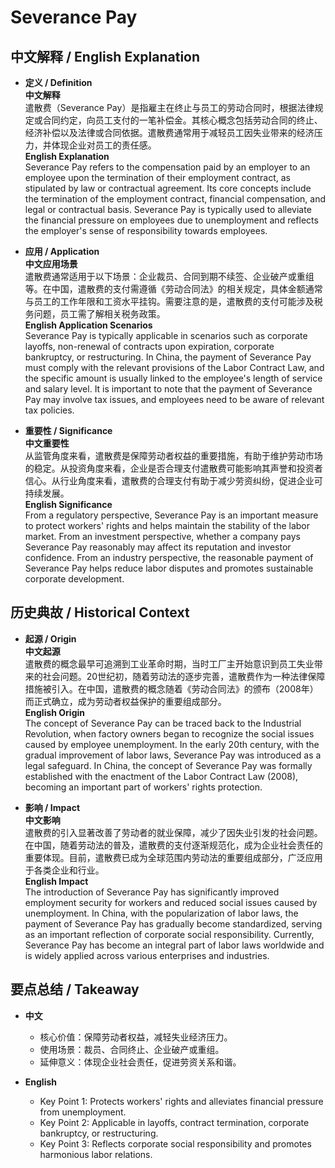 # Severance Pay

## 中文解释 / English Explanation

* **定义 / Definition**  
  **中文解释**  
  遣散费（Severance Pay）是指雇主在终止与员工的劳动合同时，根据法律规定或合同约定，向员工支付的一笔补偿金。其核心概念包括劳动合同的终止、经济补偿以及法律或合同依据。遣散费通常用于减轻员工因失业带来的经济压力，并体现企业对员工的责任感。  
  **English Explanation**  
  Severance Pay refers to the compensation paid by an employer to an employee upon the termination of their employment contract, as stipulated by law or contractual agreement. Its core concepts include the termination of the employment contract, financial compensation, and legal or contractual basis. Severance Pay is typically used to alleviate the financial pressure on employees due to unemployment and reflects the employer's sense of responsibility towards employees.

* **应用 / Application**  
  **中文应用场景**  
  遣散费通常适用于以下场景：企业裁员、合同到期不续签、企业破产或重组等。在中国，遣散费的支付需遵循《劳动合同法》的相关规定，具体金额通常与员工的工作年限和工资水平挂钩。需要注意的是，遣散费的支付可能涉及税务问题，员工需了解相关税务政策。  
  **English Application Scenarios**  
  Severance Pay is typically applicable in scenarios such as corporate layoffs, non-renewal of contracts upon expiration, corporate bankruptcy, or restructuring. In China, the payment of Severance Pay must comply with the relevant provisions of the Labor Contract Law, and the specific amount is usually linked to the employee's length of service and salary level. It is important to note that the payment of Severance Pay may involve tax issues, and employees need to be aware of relevant tax policies.

* **重要性 / Significance**  
  **中文重要性**  
  从监管角度来看，遣散费是保障劳动者权益的重要措施，有助于维护劳动市场的稳定。从投资角度来看，企业是否合理支付遣散费可能影响其声誉和投资者信心。从行业角度来看，遣散费的合理支付有助于减少劳资纠纷，促进企业可持续发展。  
  **English Significance**  
  From a regulatory perspective, Severance Pay is an important measure to protect workers' rights and helps maintain the stability of the labor market. From an investment perspective, whether a company pays Severance Pay reasonably may affect its reputation and investor confidence. From an industry perspective, the reasonable payment of Severance Pay helps reduce labor disputes and promotes sustainable corporate development.

## 历史典故 / Historical Context

* **起源 / Origin**  
  **中文起源**  
  遣散费的概念最早可追溯到工业革命时期，当时工厂主开始意识到员工失业带来的社会问题。20世纪初，随着劳动法的逐步完善，遣散费作为一种法律保障措施被引入。在中国，遣散费的概念随着《劳动合同法》的颁布（2008年）而正式确立，成为劳动者权益保护的重要组成部分。  
  **English Origin**  
  The concept of Severance Pay can be traced back to the Industrial Revolution, when factory owners began to recognize the social issues caused by employee unemployment. In the early 20th century, with the gradual improvement of labor laws, Severance Pay was introduced as a legal safeguard. In China, the concept of Severance Pay was formally established with the enactment of the Labor Contract Law (2008), becoming an important part of workers' rights protection.

* **影响 / Impact**  
  **中文影响**  
  遣散费的引入显著改善了劳动者的就业保障，减少了因失业引发的社会问题。在中国，随着劳动法的普及，遣散费的支付逐渐规范化，成为企业社会责任的重要体现。目前，遣散费已成为全球范围内劳动法的重要组成部分，广泛应用于各类企业和行业。  
  **English Impact**  
  The introduction of Severance Pay has significantly improved employment security for workers and reduced social issues caused by unemployment. In China, with the popularization of labor laws, the payment of Severance Pay has gradually become standardized, serving as an important reflection of corporate social responsibility. Currently, Severance Pay has become an integral part of labor laws worldwide and is widely applied across various enterprises and industries.

## 要点总结 / Takeaway

* **中文**  
  - 核心价值：保障劳动者权益，减轻失业经济压力。  
  - 使用场景：裁员、合同终止、企业破产或重组。  
  - 延伸意义：体现企业社会责任，促进劳资关系和谐。  

* **English**  
  - Key Point 1: Protects workers' rights and alleviates financial pressure from unemployment.  
  - Key Point 2: Applicable in layoffs, contract termination, corporate bankruptcy, or restructuring.  
  - Key Point 3: Reflects corporate social responsibility and promotes harmonious labor relations.